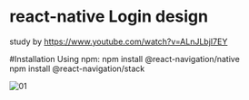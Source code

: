 # react-native Login design
 study by https://www.youtube.com/watch?v=ALnJLbjI7EY

#Installation
Using npm: npm install @react-navigation/native<br/>
npm install @react-navigation/stack

![01](https://user-images.githubusercontent.com/80196373/147869807-847e86ae-a318-456c-8171-ad59dd90b999.png)
